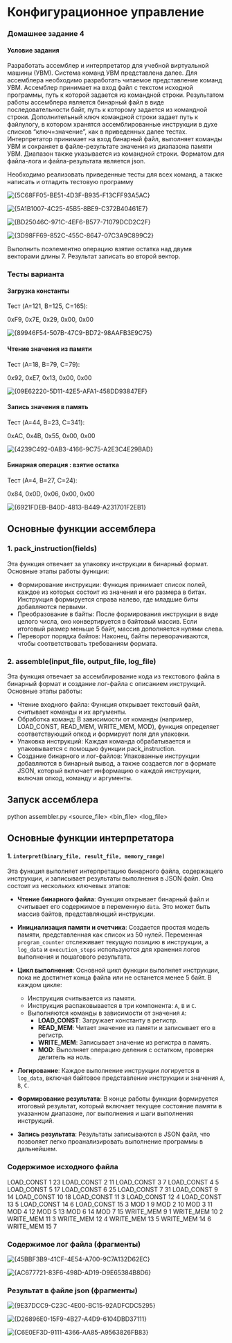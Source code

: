 # Конфигурационное управление

### Домашнее задание 4
#### Условие задания

Разработать ассемблер и интерпретатор для учебной виртуальной машины
(УВМ). Система команд УВМ представлена далее.
Для ассемблера необходимо разработать читаемое представление команд
УВМ. Ассемблер принимает на вход файл с текстом исходной программы, путь к
которой задается из командной строки. Результатом работы ассемблера является
бинарный файл в виде последовательности байт, путь к которому задается из
командной строки. Дополнительный ключ командной строки задает путь к файлулогу, в котором хранятся ассемблированные инструкции в духе списков
“ключ=значение”, как в приведенных далее тестах.
Интерпретатор принимает на вход бинарный файл, выполняет команды УВМ
и сохраняет в файле-результате значения из диапазона памяти УВМ. Диапазон
также указывается из командной строки.
Форматом для файла-лога и файла-результата является json.

Необходимо реализовать приведенные тесты для всех команд, а также
написать и отладить тестовую программу

![{5C68FF05-BE51-4D3F-B935-F13CFF93A5AC}](https://github.com/user-attachments/assets/cd5fd9c7-7963-4c99-873a-42536dbf16d1)



![{5A1B1007-4C25-45B5-8BE9-C372B40461E7}](https://github.com/user-attachments/assets/e8f9239b-b692-4118-9efa-cf8d985036b5)



![{BD25046C-971C-4EF6-B577-71079DCD2C2F}](https://github.com/user-attachments/assets/a0b86c3f-8192-4d66-bd46-597fad003993)



![{3D98FF69-852C-455C-8647-07C3A9C899C2}](https://github.com/user-attachments/assets/b28acbcd-f230-4702-a9b4-6e4b46b51ef8)

Выполнить поэлементно операцию взятие остатка над двумя векторами длины 7. Результат записать во второй вектор.


### Тесты варианта

#### Загрузка константы
Тест (A=121, B=125, C=165):

0xF9, 0x7E, 0x29, 0x00, 0x00

![{89946F54-507B-47C9-BD72-98AAFB3E9C75}](https://github.com/user-attachments/assets/f34b758f-5d7d-4dbd-a7f1-52a57a3d5959)

#### Чтение значения из памяти
Тест (A=18, B=79, C=79):

0x92, 0xE7, 0x13, 0x00, 0x00

![{09E62220-5D11-42E5-AFA1-458DD93847EF}](https://github.com/user-attachments/assets/d1e4d174-e2dc-4b3e-810f-a538284b842e)

#### Запись значения в память
Тест (A=44, B=23, C=341):

0xAC, 0x4B, 0x55, 0x00, 0x00

![{4239C492-0AB3-4166-9C75-A2E3C4E29BAD}](https://github.com/user-attachments/assets/5e4a7c2e-5369-4295-a3cb-aedf5888428b)

#### Бинарная операция : взятие остатка
Тест (A=4, B=27, C=24):

0x84, 0x0D, 0x06, 0x00, 0x00

![{6921FDEB-B40D-4813-B449-A231701F2EB1}](https://github.com/user-attachments/assets/8d385578-a908-4280-b449-b51717c271cb)


## Основные функции ассемблера

### 1. pack_instruction(fields)

Эта функция отвечает за упаковку инструкции в бинарный формат. Основные этапы работы функции:

- Формирование инструкции: Функция принимает список полей, каждое из которых состоит из значения и его размера в битах. Инструкция формируется справа налево, где младшие биты добавляются первыми.
- Преобразование в байты: После формирования инструкции в виде целого числа, оно конвертируется в байтовый массив. Если итоговый размер меньше 5 байт, массив дополняется нулями слева.
- Переворот порядка байтов: Наконец, байты переворачиваются, чтобы соответствовать требованиям формата.

### 2. assemble(input_file, output_file, log_file)

Эта функция отвечает за ассемблирование кода из текстового файла в бинарный формат и создание лог-файла с описанием инструкций. Основные этапы работы:

- Чтение входного файла: Функция открывает текстовый файл, считывает команды и их аргументы.
- Обработка команд: В зависимости от команды (например, LOAD_CONST, READ_MEM, WRITE_MEM, MOD), функция определяет соответствующий опкод и формирует поля для упаковки.
- Упаковка инструкций: Каждая команда обрабатывается и упаковывается с помощью функции pack_instruction.
- Создание бинарного и лог-файлов: Упакованные инструкции добавляются в бинарный вывод, а также создается лог в формате JSON, который включает информацию о каждой инструкции, включая опкод, команду и аргументы.

## Запуск ассемблера 

python assembler.py <source_file> <bin_file> <log_file>

## Основные функции интерпретатора

#### 1. `interpret(binary_file, result_file, memory_range)`

Эта функция выполняет интерпретацию бинарного файла, содержащего инструкции, и записывает результаты выполнения в JSON файл. Она состоит из нескольких ключевых этапов:

- **Чтение бинарного файла**: Функция открывает бинарный файл и считывает его содержимое в переменную `data`. Это может быть массив байтов, представляющий инструкции.

- **Инициализация памяти и счетчика**: Создается простая модель памяти, представленная как список из 50 нулей. Переменная `program_counter` отслеживает текущую позицию в инструкции, а `log_data` и `execution_steps` используются для хранения логов выполнения и пошагового результата.

- **Цикл выполнения**: Основной цикл функции выполняет инструкции, пока не достигнет конца файла или не останется менее 5 байт. В каждом цикле:
  - Инструкция считывается из памяти.
  - Инструкция распаковывается в три компонента: `A`, `B` и `C`. 
  - Выполняются команды в зависимости от значения `A`:
    - **LOAD_CONST**: Загружает константу в регистр.
    - **READ_MEM**: Читает значение из памяти и записывает его в регистр.
    - **WRITE_MEM**: Записывает значение из регистра в память.
    - **MOD**: Выполняет операцию деления с остатком, проверяя делитель на ноль.

- **Логирование**: Каждое выполнение инструкции логируется в `log_data`, включая байтовое представление инструкции и значения `A`, `B`, `C`.

- **Формирование результата**: В конце работы функции формируется итоговый результат, который включает текущее состояние памяти в указанном диапазоне, лог выполнения и шаги выполнения инструкций.

- **Запись результата**: Результаты записываются в JSON файл, что позволяет легко проанализировать выполнение программы в дальнейшем.


### Содержимое исходного файла
LOAD_CONST 1 23
LOAD_CONST 2 11
LOAD_CONST 3 7
LOAD_CONST 4 5
LOAD_CONST 5 17
LOAD_CONST 6 25
LOAD_CONST 7 31
LOAD_CONST 9 14
LOAD_CONST 10 18
LOAD_CONST 11 3
LOAD_CONST 12 4
LOAD_CONST 13 5
LOAD_CONST 14 6
LOAD_CONST 15 3
MOD 1 9
MOD 2 10
MOD 3 11
MOD 4 12
MOD 5 13
MOD 6 14
MOD 7 15
WRITE_MEM 9 1
WRITE_MEM 10 2
WRITE_MEM 11 3
WRITE_MEM 12 4
WRITE_MEM 13 5
WRITE_MEM 14 6
WRITE_MEM 15 7

### Содержимое лог файла (фрагменты)

![{45BBF3B9-41CF-4E54-A700-9C7A132D62EC}](https://github.com/user-attachments/assets/56fd89d8-846f-4b74-abe9-d48f4ed8cbe1)


![{AC677721-83F6-498D-AD19-D9E65384B8D6}](https://github.com/user-attachments/assets/a00fd239-534b-4463-8263-eb0c2c514c95)


### Результат в файле json (фрагменты)

![{9E37DCC9-C23C-4E00-BC15-92ADFCDC5295}](https://github.com/user-attachments/assets/0aa014ad-0996-4ce5-a4b1-12dcd580655d)



![{D26896E0-15F9-4B27-A4D9-6104DBD37111}](https://github.com/user-attachments/assets/ba21e538-4cad-4a3d-8c90-2683a193dd65)



![{C6E0EF3D-9111-4366-AA85-A9563826FB83}](https://github.com/user-attachments/assets/a6022b7a-c9a7-41e7-b7cd-3cf98063302c)







